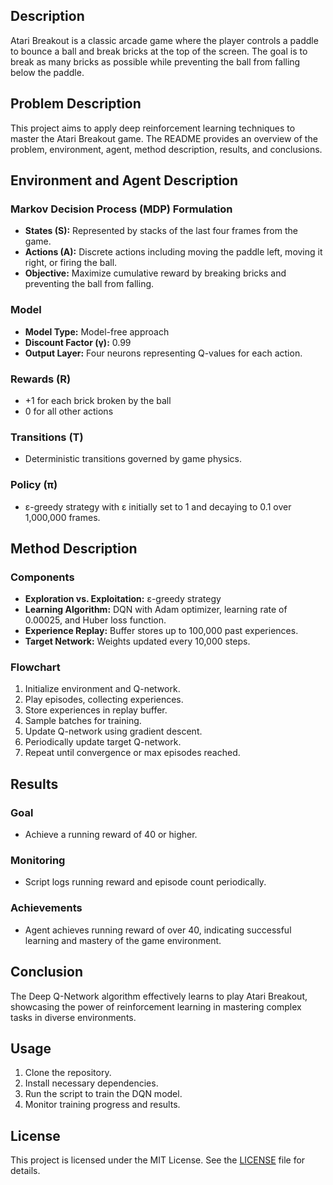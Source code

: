 
## Description
Atari Breakout is a classic arcade game where the player controls a paddle to bounce a ball and break bricks at the top of the screen. The goal is to break as many bricks as possible while preventing the ball from falling below the paddle.

## Problem Description
This project aims to apply deep reinforcement learning techniques to master the Atari Breakout game. The README provides an overview of the problem, environment, agent, method description, results, and conclusions.

## Environment and Agent Description

### Markov Decision Process (MDP) Formulation
- **States (S):** Represented by stacks of the last four frames from the game.
- **Actions (A):** Discrete actions including moving the paddle left, moving it right, or firing the ball.
- **Objective:** Maximize cumulative reward by breaking bricks and preventing the ball from falling.

### Model
- **Model Type:** Model-free approach
- **Discount Factor (γ):** 0.99
- **Output Layer:** Four neurons representing Q-values for each action.

### Rewards (R)
- +1 for each brick broken by the ball
- 0 for all other actions

### Transitions (T)
- Deterministic transitions governed by game physics.

### Policy (π)
- ε-greedy strategy with ε initially set to 1 and decaying to 0.1 over 1,000,000 frames.

## Method Description

### Components
- **Exploration vs. Exploitation:** ε-greedy strategy
- **Learning Algorithm:** DQN with Adam optimizer, learning rate of 0.00025, and Huber loss function.
- **Experience Replay:** Buffer stores up to 100,000 past experiences.
- **Target Network:** Weights updated every 10,000 steps.

### Flowchart
1. Initialize environment and Q-network.
2. Play episodes, collecting experiences.
3. Store experiences in replay buffer.
4. Sample batches for training.
5. Update Q-network using gradient descent.
6. Periodically update target Q-network.
7. Repeat until convergence or max episodes reached.

## Results

### Goal
- Achieve a running reward of 40 or higher.

### Monitoring
- Script logs running reward and episode count periodically.

### Achievements
- Agent achieves running reward of over 40, indicating successful learning and mastery of the game environment.

## Conclusion
The Deep Q-Network algorithm effectively learns to play Atari Breakout, showcasing the power of reinforcement learning in mastering complex tasks in diverse environments.

## Usage
1. Clone the repository.
2. Install necessary dependencies.
3. Run the script to train the DQN model.
4. Monitor training progress and results.

## License
This project is licensed under the MIT License. See the [LICENSE](LICENSE) file for details.

